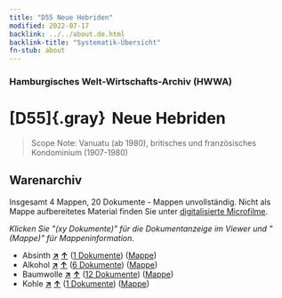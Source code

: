 ```yaml
---
title: "D55 Neue Hebriden"
modified: 2022-07-17
backlink: ../../about.de.html
backlink-title: "Systematik-Übersicht"
fn-stub: about
---
```


### Hamburgisches Welt-Wirtschafts-Archiv (HWWA)

# [D55]{.gray}&#8201; Neue Hebriden&#160; 


> Scope Note: Vanuatu (ab 1980), britisches und französisches Kondominium (1907-1980)






## Warenarchiv








Insgesamt 4 Mappen, 20 Dokumente - Mappen unvollständig.
Nicht als Mappe aufbereitetes Material finden Sie unter [digitalisierte Microfilme](/film/h1_wa.de.html).

_Klicken Sie "(xy Dokumente)" für die Dokumentanzeige im Viewer und "(Mappe)" für Mappeninformation._



- Absinth [**&nearr;**](../../../ware/i/141943/about.de.html "Absinth (XXX in der ganzen Welt)") [**&uarr;**](../../../ware/about.de.html#PID20.02-Sp01 "Warensystematik") (<a href="https://pm20.zbw.eu/iiifview/folder/wa/141943,141631" title="über: Absinth : Neue Hebriden" target="_blank">1 Dokumente</a>) ([Mappe](../../../../folder/wa/1419xx/141943/1416xx/141631/about.de.html))
- Alkohol [**&nearr;**](../../../ware/i/141966/about.de.html "Alkohol (XXX in der ganzen Welt)") [**&uarr;**](../../../ware/about.de.html#PID20.02-Sp "Warensystematik") (<a href="https://pm20.zbw.eu/iiifview/folder/wa/141966,141631" title="über: Alkohol : Neue Hebriden" target="_blank">6 Dokumente</a>) ([Mappe](../../../../folder/wa/1419xx/141966/1416xx/141631/about.de.html))
- Baumwolle [**&nearr;**](../../../ware/i/142089/about.de.html "Baumwolle (XXX in der ganzen Welt)") [**&uarr;**](../../../ware/about.de.html#PLW04-Bw "Warensystematik") (<a href="https://pm20.zbw.eu/iiifview/folder/wa/142089,141631" title="über: Baumwolle : Neue Hebriden" target="_blank">12 Dokumente</a>) ([Mappe](../../../../folder/wa/1420xx/142089/1416xx/141631/about.de.html))
- Kohle [**&nearr;**](../../../ware/i/143120/about.de.html "Kohle (XXX in der ganzen Welt)") [**&uarr;**](../../../ware/about.de.html#PRB02.01 "Warensystematik") (<a href="https://pm20.zbw.eu/iiifview/folder/wa/143120,141631" title="über: Kohle : Neue Hebriden" target="_blank">1 Dokumente</a>) ([Mappe](../../../../folder/wa/1431xx/143120/1416xx/141631/about.de.html))




